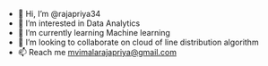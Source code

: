 - 👋 Hi, I’m @rajapriya34
- 👀 I’m interested in Data Analytics
- 🌱 I’m currently learning Machine learning
- 💞️ I’m looking to collaborate on cloud of line distribution algorithm
- 📫 Reach me mvimalarajapriya@gmail.com


